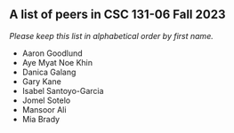 A list of peers in CSC 131-06 Fall 2023
--------------------------------------------------

*Please keep this list in alphabetical order by first name.*
* Aaron Goodlund
* Aye Myat Noe Khin
* Danica Galang
* Gary Kane
* Isabel Santoyo-Garcia
* Jomel Sotelo
* Mansoor Ali
* Mia Brady



